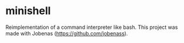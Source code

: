 # minishell
Reimplementation of a command interpreter like bash.
This project was made with Jobenas (https://github.com/jobenass).
